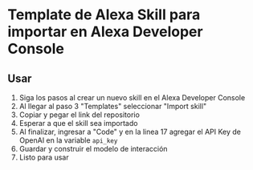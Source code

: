 # Template de Alexa Skill para importar en Alexa Developer Console

## Usar

1. Siga los pasos al crear un nuevo skill en el Alexa Developer Console
2. Al llegar al paso 3 "Templates" seleccionar "Import skill"
3. Copiar y pegar el link del repositorio
4. Esperar a que el skill sea importado
5. Al finalizar, ingresar a "Code" y en la linea 17 agregar el API Key de OpenAI en la variable `api_key`
6. Guardar y construir el modelo de interacción
7. Listo para usar
